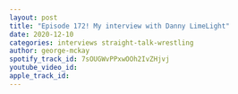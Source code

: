 ```yaml
---
layout: post
title: "Episode 172! My interview with Danny LimeLight"
date: 2020-12-10
categories: interviews straight-talk-wrestling
author: george-mckay
spotify_track_id: 7sOUGWvPPxwOOh2IvZHjvj
youtube_video_id: 
apple_track_id: 
---
```

